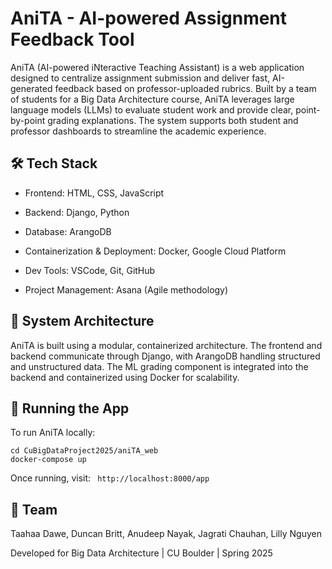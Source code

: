 # AniTA - AI-powered Assignment Feedback Tool
AniTA (AI-powered iNteractive Teaching Assistant) is a web application designed to centralize assignment submission and deliver fast, AI-generated feedback based on professor-uploaded rubrics. Built by a team of students for a Big Data Architecture course, AniTA leverages large language models (LLMs) to evaluate student work and provide clear, point-by-point grading explanations. The system supports both student and professor dashboards to streamline the academic experience.

## 🛠️ Tech Stack
- Frontend: HTML, CSS, JavaScript

- Backend: Django, Python

- Database: ArangoDB

- Containerization & Deployment: Docker, Google Cloud Platform

- Dev Tools: VSCode, Git, GitHub

- Project Management: Asana (Agile methodology)

## 📂 System Architecture
AniTA is built using a modular, containerized architecture. The frontend and backend communicate through Django, with ArangoDB handling structured and unstructured data. The ML grading component is integrated into the backend and containerized using Docker for scalability.


## 🧪 Running the App
To run AniTA locally:
```
cd CuBigDataProject2025/aniTA_web
docker-compose up
```

Once running, visit:
``` http://localhost:8000/app```

## 👥 Team
Taahaa Dawe, Duncan Britt, Anudeep Nayak, Jagrati Chauhan, Lilly Nguyen

Developed for Big Data Architecture | CU Boulder | Spring 2025

